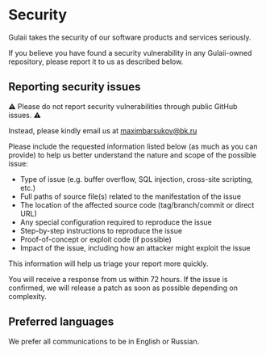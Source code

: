 # Security

Gulaii takes the security of our software products and services seriously.

If you believe you have found a security vulnerability in any Gulaii-owned repository, please report it to us as described below.

## Reporting security issues

⚠️ Please do not report security vulnerabilities through public GitHub issues. ⚠️

Instead, please kindly email us at maximbarsukov@bk.ru

Please include the requested information listed below (as much as you can provide) to help us better understand the nature and scope of the possible issue:

- Type of issue (e.g. buffer overflow, SQL injection, cross-site scripting, etc.)
- Full paths of source file(s) related to the manifestation of the issue
- The location of the affected source code (tag/branch/commit or direct URL)
- Any special configuration required to reproduce the issue
- Step-by-step instructions to reproduce the issue
- Proof-of-concept or exploit code (if possible)
- Impact of the issue, including how an attacker might exploit the issue

This information will help us triage your report more quickly.

You will receive a response from us within 72 hours. If the issue is confirmed, we will release a patch as soon as possible depending on complexity.

## Preferred languages

We prefer all communications to be in English or Russian.
